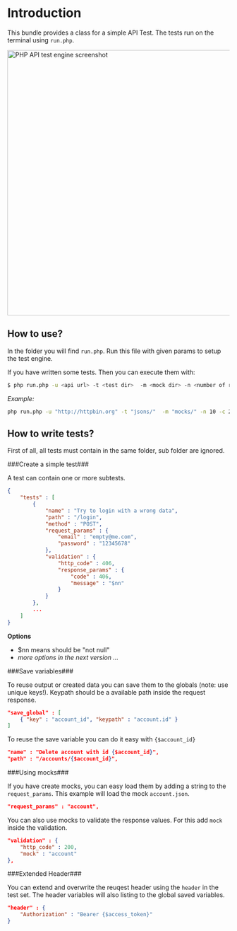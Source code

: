 Introduction
============

This bundle provides a class for a simple API Test. The tests run on the terminal using `run.php`.

<img alt="PHP API test engine screenshot" src="/../screenshots/php_api_test_engine_preview.png?raw=true" width="600" align="center"/>

How to use?
------------

In the folder you will find `run.php`. Run this file with given params to setup the test engine.

If you have written some tests. Then you can execute them with:

```bash
$ php run.php -u <api url> -t <test dir>  -m <mock dir> -n <number of rounds> -c <concurrency level>
```

*Example:*

```bash
php run.php -u "http://httpbin.org" -t "jsons/"  -m "mocks/" -n 10 -c 2
```


How to write tests?
------------

First of all, all tests must contain in the same folder, sub folder are ignored.

###Create a simple test###

A test can contain one or more subtests.

```json
{
	"tests" : [
		{
			"name" : "Try to login with a wrong data",
			"path" : "/login",
			"method" : "POST",
			"request_params" : {
				"email" : "empty@me.com",
				"password" : "12345678"
			},
			"validation" : {
				"http_code" : 406,
				"response_params" : {
					"code" : 406,
					"message" : "$nn"
				}
			}
		},
		...
	]
}
```

**Options**

 - $nn means should be "not null"
 - *more options in the next version ...*


###Save variables###

To reuse output or created data you can save them to the globals (note: use unique keys!). Keypath should be a available path inside the request response.

```json
"save_global" : [
	{ "key" : "account_id", "keypath" : "account.id" }
]
```

To reuse the save variable you can do it easy with `{$account_id}`

```json
"name" : "Delete account with id {$account_id}",
"path" : "/accounts/{$account_id}",
```

###Using mocks###

If you have create mocks, you can easy load them by adding a string to the `request_params`. This example will load the mock `account.json`.

```json
"request_params" : "account",
```

You can also use mocks to validate the response values. For this add `mock` inside the validation.

```json
"validation" : {
	"http_code" : 200,
	"mock" : "account"
},
```

###Extended Header###

You can extend and overwrite the reuqest header using the `header` in the test set. The header variables will also listing to the global saved variables.

```json
"header" : {
    "Authorization" : "Bearer {$access_token}" 
}
```

